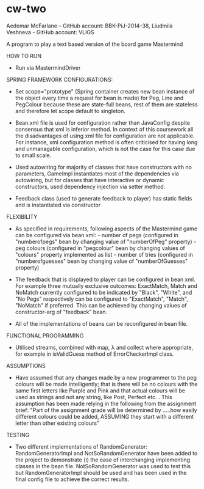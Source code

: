 # cw-two

Aedemar McFarlane – GitHub account:  BBK-PiJ-2014-38,   Liudmila Veshneva - GitHub account: VLIGS

A program to play a text based version of the board game Mastermind

HOW TO RUN

* Run via MastermindDriver


SPRING FRAMEWORK CONFIGURATIONS:

* Set scope="prototype" (Spring container creates new bean instance of the object every time a request for bean is made)
for Peg, Line and PegColour because these are state-full beans, rest of them are stateless and therefore let scope
default to singleton.

* Bean.xml file is used for configuration rather than JavaConfig despite consensus that xml is inferior method. In context of this
coursework all the disadvantages of using xml file for configuration are not applicable. For instance, xml configuration method
is often criticised for having long and unmanagable configuration, which is not the case for this case due to small scale.

* Used autowiring for majority of classes that have constructors with no parameters, GameImpl instantiates most of the dependencies
via autowiring, but for classes that have interactive or dynamic constructors, used dependency injection via setter method.

* Feedback class (used to generate feedback to player) has static fields and is instantiated via constructor

FLEXIBILITY

* As specified in requirements, following aspects of the Mastermind game can be configured via bean xml:
        - number of pegs (configured in "numberofpegs" bean by changing value of "numberOfPeg" property)
        - peg colours (configured in "pegcolour" bean by changing values of "colours" property implemented as list
        - number of tries (configured in "numberofguesses" bean by changing value of "numberOfGuesses" property)

* The feedback that is displayed to player can be configured in bean xml. For example three mutually exclusive
 outcomes: ExactMatch, Match and NoMatch currently configured to be indicated by "Black", "White", and "No Pegs" respectively
 can be configured to "ExactMatch", "Match", "NoMatch" if preferred. This can be achieved by changing values of constructor-arg
 of "feedback" bean.

* All of the implementations of beans can be reconfigured in bean file.


FUNCTIONAL PROGRAMMING

* Utilised streams, combined with map, λ and collect where appropriate, for example in isValidGuess method
of ErrorCheckerImpl class.

ASSUMPTIONS

* Have assumed that any changes made by a new programmer to the peg colours will be made intelligently; that is
  there will be no colours with the same first letters like Purple and Pink and that actual colours will be used
  as strings and not any string, like Post, Perfect etc. .
  This assumption has been made relying in the following from the assignment brief:
  "Part of the assignment grade will be determined by .....how easily different colours could be added, ASSUMING
  they start with a different letter than other existing colours"

TESTING

* Two different implementations of RandomGenerator: RandomGeneratorImpl and NotSoRandomGenerator have been added to the
  project to demonstrate (i) the ease of interchanging implementing classes in the bean file. NotSoRandomGenerator was
  used to test this but RandomGeneratorImpl should be used and has been used in the final config file to achieve the
  correct results.

